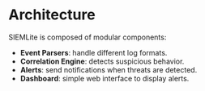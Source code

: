 # Architecture

SIEMLite is composed of modular components:
- **Event Parsers**: handle different log formats.
- **Correlation Engine**: detects suspicious behavior.
- **Alerts**: send notifications when threats are detected.
- **Dashboard**: simple web interface to display alerts.
